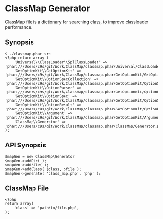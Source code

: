 ClassMap Generator
===================
ClassMap file is a dictionary for searching class, to improve classloader performance.


## Synopsis

    $ ./classmap.phar src
    <?php return array (
        'Universal\\ClassLoader\\SplClassLoader' => 'phar:///Users/c9s/git/Work/ClassMap/classmap.phar/Universal/ClassLoader/SplClassLoader.php',
        'GetOptionKit\\GetOptionKit' => 'phar:///Users/c9s/git/Work/ClassMap/classmap.phar/GetOptionKit/GetOptionKit.php',
        'GetOptionKit\\OptionSpecCollection' => 'phar:///Users/c9s/git/Work/ClassMap/classmap.phar/GetOptionKit/OptionSpecCollection.php',
        'GetOptionKit\\OptionParser' => 'phar:///Users/c9s/git/Work/ClassMap/classmap.phar/GetOptionKit/OptionParser.php',
        'GetOptionKit\\OptionSpec' => 'phar:///Users/c9s/git/Work/ClassMap/classmap.phar/GetOptionKit/OptionSpec.php',
        'GetOptionKit\\OptionResult' => 'phar:///Users/c9s/git/Work/ClassMap/classmap.phar/GetOptionKit/OptionResult.php',
        'GetOptionKit\\Argument' => 'phar:///Users/c9s/git/Work/ClassMap/classmap.phar/GetOptionKit/Argument.php',
        'ClassMap\\Generator' => 'phar:///Users/c9s/git/Work/ClassMap/classmap.phar/ClassMap/Generator.php',
    );

## API Synopsis

    $mapGen = new ClassMap\Generator
    $mapGen->addDir( );
    $mapGen->addFile( );
    $mapGen->addClass( $class, $file );
    $mapGen->generate( 'class_map.php', 'php' );

## ClassMap File

    <?php
    return array(
        'class' => 'path/to/file.php',
    );
